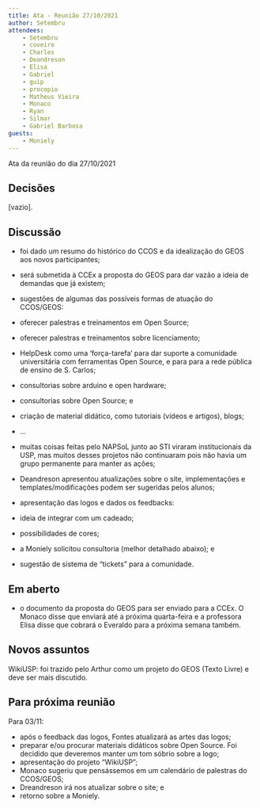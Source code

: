 ```yaml
---
title: Ata - Reunião 27/10/2021
author: Setembru
attendees:
    - Setembru
    - coveiro
    - Charles
    - Deandreson
    - Elisa
    - Gabriel
    - guip
    - procopio
    - Matheus Vieira
    - Monaco
    - Ryan
    - Silmar
    - Gabriel Barbosa
guests:
    - Moniely
---
```


Ata da reunião do dia 27/10/2021

## Decisões
[vazio].

## Discussão
- foi dado um resumo do histórico do CCOS e da idealização do GEOS
aos novos participantes;
- será submetida à CCEx a proposta do GEOS para dar vazão a ideia
de demandas que já existem;
- sugestões de algumas das possíveis formas de atuação do
CCOS/GEOS:
- oferecer palestras e treinamentos em Open Source;
- oferecer palestras e treinamentos sobre licenciamento;
- HelpDesk como uma ‘força-tarefa’ para dar suporte a
comunidade universitária com ferramentas Open Source, e para
para a rede pública de ensino de S. Carlos;
- consultorias sobre arduino e open hardware;
- consultorias sobre Open Source; e
- criação de material didático, como tutoriais (vídeos e artigos),
blogs;
- ...
- muitas coisas feitas pelo NAPSoL junto ao STI viraram institucionais
da USP, mas muitos desses projetos não continuaram pois não havia
um grupo permanente para manter as ações;
- Deandreson apresentou atualizações sobre o site, implementações e
templates/modificações podem ser sugeridas pelos alunos;
- apresentação das logos e dados os feedbacks:
- ideia de integrar com um cadeado;
- possibilidades de cores;

- a Moniely solicitou consultoria (melhor detalhado abaixo); e
- sugestão de sistema de “tickets” para a comunidade.

## Em aberto

- o documento da proposta do GEOS para ser enviado para a CCEx. O
Monaco disse que enviará até a próxima quarta-feira e a professora
Elisa disse que cobrará o Everaldo para a próxima semana também.

## Novos assuntos

WikiUSP: foi trazido pelo Arthur como um projeto do GEOS (Texto
Livre) e deve ser mais discutido.

## Para próxima reunião

Para 03/11:
- após o feedback das logos, Fontes atualizará as artes das logos;
- preparar e/ou procurar materiais didáticos sobre Open Source. Foi
decidido que deveremos manter um tom sóbrio sobre a logo;
- apresentação do projeto “WikiUSP”;
- Monaco sugeriu que pensássemos em um calendário de palestras do
CCOS/GEOS;
- Dreandreson irá nos atualizar sobre o site; e
- retorno sobre a Moniely.
